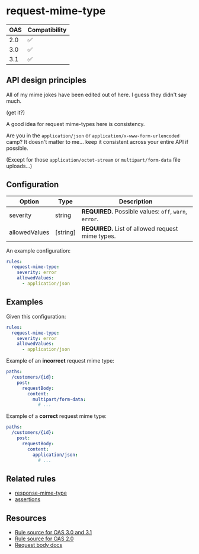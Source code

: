 # request-mime-type

|OAS|Compatibility|
|---|---|
|2.0|✅|
|3.0|✅|
|3.1|✅|

## API design principles

All of my mime jokes have been edited out of here.
I guess they didn't say much.

(get it?)

A good idea for request mime-types here is consistency.

Are you in the `application/json` or `application/x-www-form-urlencoded` camp?
It doesn't matter to me... keep it consistent across your entire API if possible.

(Except for those `application/octet-stream` or `multipart/form-data` file uploads...)

## Configuration


|Option|Type|Description|
|---|---|---|
|severity|string|**REQUIRED.** Possible values: `off`, `warn`, `error`.|
|allowedValues|[string]|**REQUIRED.** List of allowed request mime types.|

An example configuration:

```yaml
rules:
  request-mime-type:
    severity: error
    allowedValues:
      - application/json
```

## Examples

Given this configuration:

```yaml
rules:
  request-mime-type:
    severity: error
    allowedValues:
      - application/json
```

Example of an **incorrect** request mime type:

```yaml
paths:
  /customers/{id}:
    post:
      requestBody:
        content:
          multipart/form-data:
            # ...
```

Example of a **correct** request mime type:

```yaml
paths:
  /customers/{id}:
    post:
      requestBody:
        content:
          application/json:
            # ...
```

## Related rules

- [response-mime-type](./response-mime-type.md)
- [assertions](./assertions.md)

## Resources

- [Rule source for OAS 3.0 and 3.1](https://github.com/Redocly/redocly-cli/blob/main/packages/core/src/rules/oas3/request-mime-type.ts)
- [Rule source for OAS 2.0](https://github.com/Redocly/redocly-cli/blob/main/packages/core/src/rules/oas2/request-mime-type.ts)
- [Request body docs](https://redocly.com/docs/openapi-visual-reference/request-body/)

